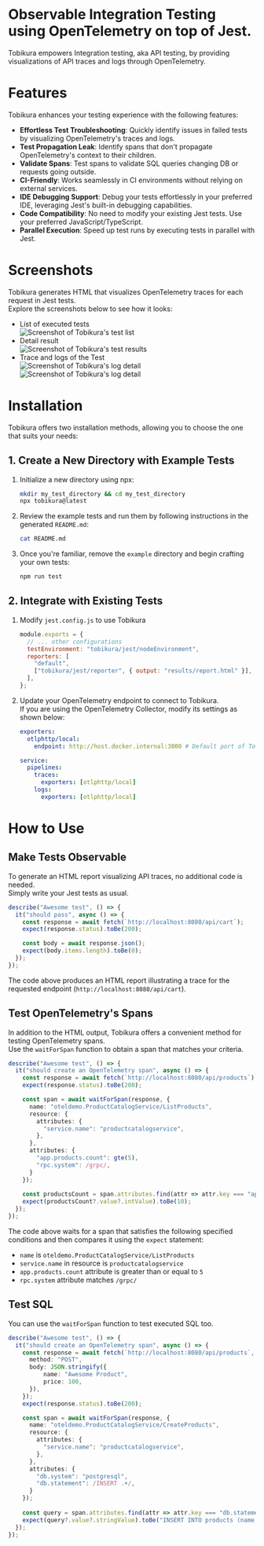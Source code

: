 # Observable Integration Testing using OpenTelemetry on top of Jest.

Tobikura empowers Integration testing, aka API testing, by providing visualizations of API traces and logs through OpenTelemetry.

# Features
Tobikura enhances your testing experience with the following features:

* **Effortless Test Troubleshooting**: Quickly identify issues in failed tests by visualizing OpenTelemetry's traces and logs.
* **Test Propagation Leak**: Identify spans that don't propagate OpenTelemetry's context to their children.
* **Validate Spans**: Test spans to validate SQL queries changing DB or requests going outside.
* **CI-Friendly**: Works seamlessly in CI environments without relying on external services.
* **IDE Debugging Support**: Debug your tests effortlessly in your preferred IDE, leveraging Jest's built-in debugging capabilities.
* **Code Compatibility**: No need to modify your existing Jest tests. Use your preferred JavaScript/TypeScript.
* **Parallel Execution**: Speed up test runs by executing tests in parallel with Jest.

# Screenshots

Tobikura generates HTML that visualizes OpenTelemetry traces for each request in Jest tests.  
Explore the screenshots below to see how it looks:

* List of executed tests  
    ![Screenshot of Tobikura's test list](./docs/img/readme-test-list.png)
* Detail result  
    ![Screenshot of Tobikura's test results](./docs/img/readme-test-detail.png)
* Trace and logs of the Test  
    ![Screenshot of Tobikura's log detail](./docs/img/readme-trace-detail-trace.png)
    ![Screenshot of Tobikura's log detail](./docs/img/readme-trace-detail-log.png)


# Installation

Tobikura offers two installation methods, allowing you to choose the one that suits your needs:

## 1. Create a New Directory with Example Tests

1. Initialize a new directory using npx:
    ```bash
    mkdir my_test_directory && cd my_test_directory
    npx tobikura@latest
    ```
2. Review the example tests and run them by following instructions in the generated `README.md`:
    ```bash
    cat README.md
    ```
3. Once you're familiar, remove the `example` directory and begin crafting your own tests:
    ```bash
    npm run test
    ```

## 2. Integrate with Existing Tests

1. Modify `jest.config.js` to use Tobikura
    ```js
    module.exports = {
      // ... other configurations
      testEnvironment: "tobikura/jest/nodeEnvironment",
      reporters: [
        "default",
        ["tobikura/jest/reporter", { output: "results/report.html" }],
      ],
    };
    ```
2. Update your OpenTelemetry endpoint to connect to Tobikura.  
    If you are using the OpenTelemetry Collector, modify its settings as shown below:
    ```yml
    exporters:
      otlphttp/local:
        endpoint: http://host.docker.internal:3000 # Default port of Tobikura's server
    
    service:
      pipelines:
        traces:
          exporters: [otlphttp/local]
        logs:
          exporters: [otlphttp/local]
    ```

# How to Use

## Make Tests Observable

To generate an HTML report visualizing API traces, no additional code is needed.  
Simply write your Jest tests as usual.

```ts
describe("Awesome test", () => {
  it("should pass", async () => {
    const response = await fetch(`http://localhost:8080/api/cart`);
    expect(response.status).toBe(200);

    const body = await response.json();
    expect(body.items.length).toBe(0);
  });
});
```
The code above produces an HTML report illustrating a trace for the requested endpoint (`http://localhost:8080/api/cart`).

## Test OpenTelemetry's Spans

In addition to the HTML output, Tobikura offers a convenient method for testing OpenTelemetry spans.  
Use the `waitForSpan` function to obtain a span that matches your criteria.

```ts
describe("Awesome test", () => {
  it("should create an OpenTelemetry span", async () => {
    const response = await fetch(`http://localhost:8080/api/products`);
    expect(response.status).toBe(200);

    const span = await waitForSpan(response, {
      name: "oteldemo.ProductCatalogService/ListProducts",
      resource: {
        attributes: {
          "service.name": "productcatalogservice",
        },
      },
      attributes: {
        "app.products.count": gte(5),
        "rpc.system": /grpc/,
      }
    });
    
    const productsCount = span.attributes.find(attr => attr.key === "app.products.count");
    expect(productsCount?.value?.intValue).toBe(10);
  });
});
```
The code above waits for a span that satisfies the following specified conditions and then compares it using the `expect` statement:
* `name` is `oteldemo.ProductCatalogService/ListProducts`
* `service.name` in resource is `productcatalogservice`
* `app.products.count` attribute is greater than or equal to `5`
* `rpc.system` attribute matches `/grpc/`

## Test SQL

You can use the `waitForSpan` function to test executed SQL too.

```ts
describe("Awesome test", () => {
  it("should create an OpenTelemetry span", async () => {
    const response = await fetch(`http://localhost:8080/api/products`, {
      method: "POST",
      body: JSON.stringify({
          name: "Awesome Product",
          price: 100,
      }),
    });
    expect(response.status).toBe(200);

    const span = await waitForSpan(response, {
      name: "oteldemo.ProductCatalogService/CreateProducts",
      resource: {
        attributes: {
          "service.name": "productcatalogservice",
        },
      },
      attributes: {
        "db.system": "postgresql",
        "db.statement": /INSERT .+/,
      }
    });
    
    const query = span.attributes.find(attr => attr.key === "db.statement");
    expect(query?.value?.stringValue).toBe("INSERT INTO products (name, price) VALUES ('Awesome Product', 100)");
  });
});
```
